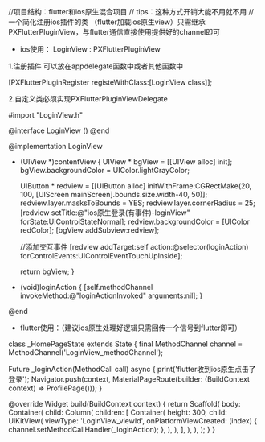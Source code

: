 //项目结构：flutter和ios原生混合项目
// tips：这种方式开销大能不用就不用
// 一个简化注册ios插件的类 （flutter加载ios原生view）只需继承PXFlutterPluginView，与flutter通信直接使用提供好的channel即可

- ios使用： LoginView : PXFlutterPluginView

1.注册插件 可以放在appdelegate函数中或者其他函数中

[PXFlutterPluginRegister registeWithClass:[LoginView class]];

2.自定义类必须实现PXFlutterPluginViewDelegate

#import "LoginView.h"

@interface LoginView ()<PXFlutterPluginViewDelegate>
@end

@implementation LoginView

- (UIView *)contentView
{
    UIView * bgView = [[UIView alloc] init];
    bgView.backgroundColor = UIColor.lightGrayColor;
    
    UIButton * redview = [[UIButton alloc] initWithFrame:CGRectMake(20, 100, [UIScreen mainScreen].bounds.size.width-40, 50)];
    redview.layer.masksToBounds = YES;
    redview.layer.cornerRadius = 25;
    [redview setTitle:@"ios原生登录(有事件)-loginView" forState:UIControlStateNormal];
    redview.backgroundColor = [UIColor redColor];
    [bgView addSubview:redview];
    
    //添加交互事件
    [redview addTarget:self action:@selector(loginAction) forControlEvents:UIControlEventTouchUpInside];
    
    
    return bgView;
}

- (void)loginAction
{
    [self.methodChannel invokeMethod:@"loginActionInvoked" arguments:nil];
}

@end


- flutter使用：（建议ios原生处理好逻辑只需回传一个信号到flutter即可）

class _HomePageState extends State<HomePage> {
  final MethodChannel channel = MethodChannel('LoginView_methodChannel');

  Future<dynamic> _loginAction(MethodCall call) async {
    print('flutter收到ios原生点击了登录');
    Navigator.push(context,
        MaterialPageRoute(builder: (BuildContext context) => ProfilePage()));
  }

  @override
  Widget build(BuildContext context) {
    return Scaffold(
      body: Container(
        child: Column(
          children: [
            Container(
              height: 300,
              child: UiKitView(
                viewType: 'LoginView_viewId',
                onPlatformViewCreated: (index) {
                  channel.setMethodCallHandler(_loginAction);
                },
              ),
            ),
          ],
        ),
      ),
    );
  }
}
